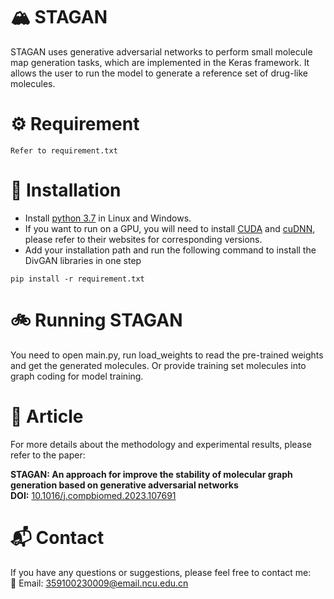 # 🏔 STAGAN
STAGAN uses generative adversarial networks to perform small molecule map generation tasks, which are implemented in the Keras framework. It allows the user to run the model to generate a reference set of drug-like molecules.

# ⚙ Requirement
```
Refer to requirement.txt
```

# 🔧 Installation
* Install [python 3.7](https://www.python.org/downloads/) in Linux and Windows.
* If you want to run on a GPU, you will need to install [CUDA](https://developer.nvidia.com/cuda-downloads) and [cuDNN](https://developer.nvidia.com/cudnn), please refer to their websites for corresponding versions.
* Add your installation path and run the following command to install the DivGAN libraries in one step
```
pip install -r requirement.txt
```

# 🚲 Running STAGAN
You need to open main.py, run load_weights to read the pre-trained weights and get the generated molecules.
Or provide training set molecules into graph coding for model training.

# 📖 Article
For more details about the methodology and experimental results, please refer to the paper:

**STAGAN: An approach for improve the stability of molecular graph generation based on generative adversarial networks**  
**DOI:** [10.1016/j.compbiomed.2023.107691](https://doi.org/10.1016/j.compbiomed.2023.107691)

# 📬 Contact
If you have any questions or suggestions, please feel free to contact me:  
📧 Email: 359100230009@email.ncu.edu.cn

